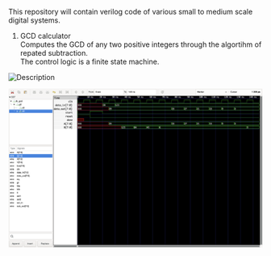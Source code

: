 This repository will contain verilog code of various small to medium scale digital systems.  
1. GCD calculator <br/>
Computes the GCD of any two positive integers through the algortihm of repated subtraction.  
The control logic is a finite state machine.

<img src="https://github.com/Subash792/HM/blob/main/gcd_calculator/GCD_log.pngs" alt="Description" width="300" height="200">


![alt text](https://github.com/Subash792/HM/blob/main/gcd_calculator/GCD_waveforms.png) 


